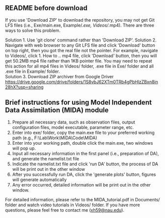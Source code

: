## README before download
If you use 'Download ZIP' to download the repository, you may not get Git LFS files (i.e., Exe/main.exe, Example/*.exe, Videos/*.mp4). There are three ways to solve this problem.

Solution 1. Use 'git clone' command rather than 'Download ZIP'.
Solution 2. Navigate with web browser to any Git LFS file and click 'Download' button on top right, then you got the real file not the pointer.
For example, navigate to Videos/, click 1. How to .. mp4 file, click 'Download' button, then you will get 50.2MB mp4 file rather than 1KB pointer file. You may need to repeat this action for all mp4 files in Videos/ folder, .exe file in Exe/ folder and all .exe file in Example/ folder.  
Solution 3. Download ZIP archiver from Google Driver https://drive.google.com/drive/folders/1S8vbJ62XTm0TRb4gPbHlzZBxn8in28hX?usp=sharing

## Brief instructions for using Model Independent Data Assimilation (MIDA) module

1. Prepare all necessary data, such as observation files, output configuration files, model executable, parameter range, etc. 
2. Enter into exe/ folder, copy the main.exe file to your preferred working path (e.g., F:\Lab\Work\MIDA\Code\MIDA) 
3. Enter into your working path, double click the main.exe, two windows will pop up. 
4. Input all necessary information in the first panel (i.e., preparation of DA), and generate the namelist.txt file
5. Indicate the namelist.txt file and click 'run DA' button, the process of DA will be print out in the other window
6. After you successfully run DA, click the 'generate plots' button, figures will generate automatically
7. Any error occurred, detailed information will be print out in the other window.

For detailed information, please refer to the MIDA_tutorial.pdf in Documents/ folder and watch video tutorials in Videos/ folder. If you have more questions, please feel free to contact me (xh59@nau.edu). 
